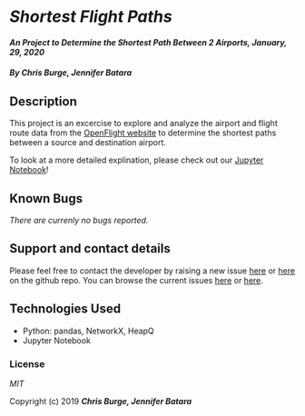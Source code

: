 # _Shortest Flight Paths_

#### _An Project to Determine the Shortest Path Between 2 Airports, January, 29, 2020_

#### _By **Chris Burge, Jennifer Batara**_

## Description

This project is an excercise to explore and analyze the airport and flight route data from the [OpenFlight website](https://openflights.org/data.html) to determine the shortest paths between a source and destination airport.

To look at a more detailed explination, please check out our [Jupyter Notebook](https://github.com/jbatara/FlightRoutes/blob/master/SFO%20-%20PDX.ipynb)!


## Known Bugs

_There are currenly no bugs reported._

## Support and contact details

Please feel free to contact the developer by raising a new issue [here](https://github.com/jbatara/FlightRoutes/issues/new) or [here](https://github.com/burgechris/FlightRoutes/issues/new) on the github repo. You can browse the current issues [here](https://github.com/jbatara/FlightRoutes/issues) or [here](https://github.com/burgechris/FlightRoutes/issues).

## Technologies Used

* Python: pandas, NetworkX, HeapQ
* Jupyter Notebook

### License

_MIT_

Copyright (c) 2019 **_Chris Burge, Jennifer Batara_**
